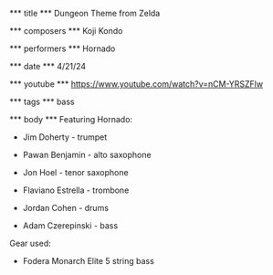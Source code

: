 *** title ***
Dungeon Theme from Zelda

*** composers ***
Koji Kondo

*** performers ***
Hornado

*** date ***
4/21/24

*** youtube ***
https://www.youtube.com/watch?v=nCM-YRSZFlw

*** tags ***
bass

*** body ***
Featuring Hornado:

- Jim Doherty - trumpet

- Pawan Benjamin - alto saxophone

- Jon Hoel - tenor saxophone

- Flaviano Estrella - trombone

- Jordan Cohen - drums

- Adam Czerepinski - bass

Gear used:

- Fodera Monarch Elite 5 string bass
